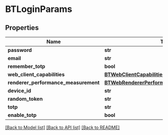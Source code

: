 # BTLoginParams

## Properties
Name | Type | Description | Notes
------------ | ------------- | ------------- | -------------
**password** | **str** |  | [optional] 
**email** | **str** |  | [optional] 
**remember_totp** | **bool** |  | [optional] 
**web_client_capabilities** | [**BTWebClientCapabilitiesParams**](BTWebClientCapabilitiesParams.md) |  | [optional] 
**renderer_performance_measurement** | [**BTWebRendererPerformanceMeasurementParams**](BTWebRendererPerformanceMeasurementParams.md) |  | [optional] 
**device_id** | **str** |  | [optional] 
**random_token** | **str** |  | [optional] 
**totp** | **str** |  | [optional] 
**enable_totp** | **bool** |  | [optional] 

[[Back to Model list]](../README.md#documentation-for-models) [[Back to API list]](../README.md#documentation-for-api-endpoints) [[Back to README]](../README.md)


